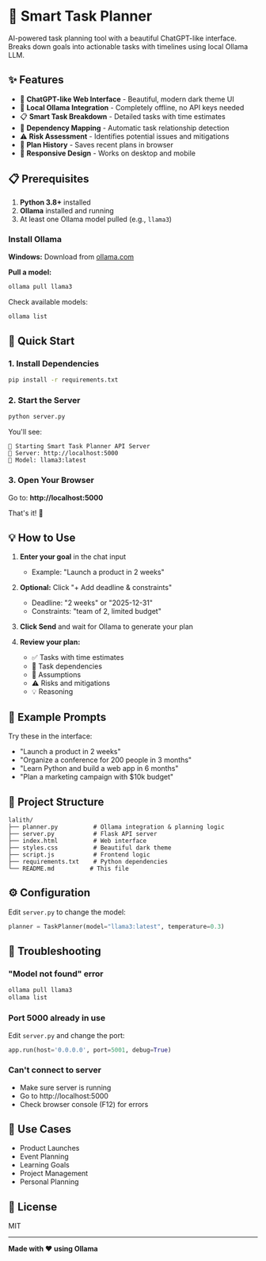 # 🚀 Smart Task Planner

AI-powered task planning tool with a beautiful ChatGPT-like interface. Breaks down goals into actionable tasks with timelines using local Ollama LLM.

## ✨ Features

- 💬 **ChatGPT-like Web Interface** - Beautiful, modern dark theme UI
- 🤖 **Local Ollama Integration** - Completely offline, no API keys needed
- 📋 **Smart Task Breakdown** - Detailed tasks with time estimates
- 🔗 **Dependency Mapping** - Automatic task relationship detection
- ⚠️ **Risk Assessment** - Identifies potential issues and mitigations
- 💾 **Plan History** - Saves recent plans in browser
- 🎨 **Responsive Design** - Works on desktop and mobile

## 📋 Prerequisites

1. **Python 3.8+** installed
2. **Ollama** installed and running
3. At least one Ollama model pulled (e.g., `llama3`)

### Install Ollama

**Windows:** Download from [ollama.com](https://ollama.com/download)

**Pull a model:**
```bash
ollama pull llama3
```

Check available models:
```bash
ollama list
```

## 🚀 Quick Start

### 1. Install Dependencies

```bash
pip install -r requirements.txt
```

### 2. Start the Server

```bash
python server.py
```

You'll see:
```
🚀 Starting Smart Task Planner API Server
📍 Server: http://localhost:5000
🤖 Model: llama3:latest
```

### 3. Open Your Browser

Go to: **http://localhost:5000**

That's it! 🎉

## 💡 How to Use

1. **Enter your goal** in the chat input
   - Example: "Launch a product in 2 weeks"
   
2. **Optional:** Click "+ Add deadline & constraints"
   - Deadline: "2 weeks" or "2025-12-31"
   - Constraints: "team of 2, limited budget"

3. **Click Send** and wait for Ollama to generate your plan

4. **Review your plan:**
   - ✅ Tasks with time estimates
   - 🔗 Task dependencies
   - 💭 Assumptions
   - ⚠️ Risks and mitigations
   - 💡 Reasoning

## 🎨 Example Prompts

Try these in the interface:

- "Launch a product in 2 weeks"
- "Organize a conference for 200 people in 3 months"
- "Learn Python and build a web app in 6 months"
- "Plan a marketing campaign with $10k budget"

## 📁 Project Structure

```
lalith/
├── planner.py          # Ollama integration & planning logic
├── server.py           # Flask API server
├── index.html          # Web interface
├── styles.css          # Beautiful dark theme
├── script.js           # Frontend logic
├── requirements.txt    # Python dependencies
└── README.md          # This file
```

## ⚙️ Configuration

Edit `server.py` to change the model:

```python
planner = TaskPlanner(model="llama3:latest", temperature=0.3)
```

## 🐛 Troubleshooting

### "Model not found" error
```bash
ollama pull llama3
ollama list
```

### Port 5000 already in use
Edit `server.py` and change the port:
```python
app.run(host='0.0.0.0', port=5001, debug=True)
```

### Can't connect to server
- Make sure server is running
- Go to http://localhost:5000
- Check browser console (F12) for errors

## 🎯 Use Cases

- Product Launches
- Event Planning
- Learning Goals
- Project Management
- Personal Planning

## 📄 License

MIT

---

**Made with ❤️ using Ollama**
